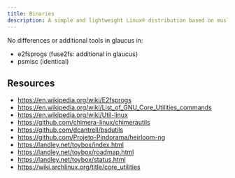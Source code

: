 ```yaml
---
title: Binaries
description: A simple and lightweight Linux® distribution based on musl libc and toybox
---
```


No differences or additional tools in glaucus in:
- e2fsprogs (fuse2fs: additional in glaucus)
- psmisc (identical)

## Resources
- https://en.wikipedia.org/wiki/E2fsprogs
- https://en.wikipedia.org/wiki/List_of_GNU_Core_Utilities_commands
- https://en.wikipedia.org/wiki/Util-linux
- https://github.com/chimera-linux/chimerautils
- https://github.com/dcantrell/bsdutils
- https://github.com/Projeto-Pindorama/heirloom-ng
- https://landley.net/toybox/index.html
- https://landley.net/toybox/roadmap.html
- https://landley.net/toybox/status.html
- https://wiki.archlinux.org/title/core_utilities
